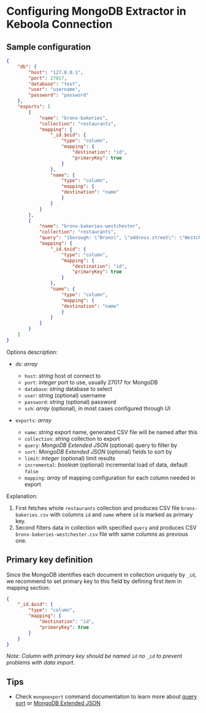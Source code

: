 # Configuring MongoDB Extractor in Keboola Connection

## Sample configuration

```json
{
    "db": {
        "host": "127.0.0.1",
        "port": 27017,
        "database": "test",
        "user": "username",
        "password": "password"
    },
    "exports": [
        {
            "name": "bronx-bakeries",
            "collection": "restaurants",
            "mapping": {
                "_id.$oid": {
                    "type": "column",
                    "mapping": {
                        "destination": "id",
                        "primaryKey": true
                    }
                },
                "name": {
                    "type": "column",
                    "mapping": {
                    "destination": "name"
                    }
                }
            }
        },
        {
            "name": "bronx-bakeries-westchester",
            "collection": "restaurants",
            "query": "{borough: \"Bronx\", \"address.street\": \"Westchester Avenue\"}",
            "mapping": {
                "_id.$oid": {
                    "type": "column",
                    "mapping": {
                        "destination": "id",
                        "primaryKey": true
                    }
                },
                "name": {
                    "type": "column",
                    "mapping": {
                    "destination": "name"
                    }
                }
            }
        }
    ]
}
```

Options description:

- `db`: *array*
    - `host`: *string* host ot connect to
    - `port`: *integer* port to use, usually 27017 for MongoDB
    - `database`: *string* database to select
    - `user`: *string* (optional) username
    - `password`: *string* (optional) password
    - `ssh`: *array* (optional), in most cases configured through UI

- `exports`: *array*
    - `name`: *string* export name, generated CSV file will be named after this
    - `collection`: *string* collection to export
    - `query`: *MongoDB Extended JSON* (optional) query to filter by
    - `sort`: *MongoDB Extended JSON* (optional) fields to sort by
    - `limit`: *integer* (optional) limit results
    - `incremental`: *boolean* (optional) incremental load of data, default `false`
    - `mapping`: *array* of mapping configuration for each column needed in export

Explanation:

1. First fetches whole `restaurants` collection and produces CSV file `bronx-bakeries.csv`
with columns `id` and `name` where `id` is marked as primary key.
2. Second filters data in collection with specified `query` and produces CSV
`bronx-bakeries-westchester.csv` file with same columns as previous one.

## Primary key definition

Since the MongoDB identifies each document in collection uniquely by `_id`, we recommend to set primary
key to this field by defining first item in mapping section:

```json
{
    "_id.$oid": {
        "type": "column",
        "mapping": {
            "destination": "id",
            "primaryKey": true
        }
    }
}
```
*Note: Column with primary key should be named `id` no `_id` to prevent problems with data import.*


## Tips

- Check `mongoexport` command documentation to learn more about
[query](https://docs.mongodb.org/v3.2/reference/program/mongoexport/#cmdoption--query)
[sort](https://docs.mongodb.org/v3.2/reference/program/mongoexport/#cmdoption--sort)
or [MongoDB Extended JSON](https://docs.mongodb.org/v3.2/reference/mongodb-extended-json/)
